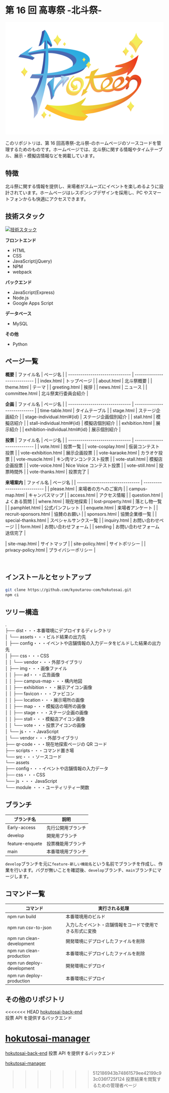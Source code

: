# 第 16 回 高専祭 -北斗祭-

![ロゴ](./dist/assets/img/hokutosai-logo.png)

このリポジトリは、第 16 回高専祭-北斗祭-のホームページのソースコードを管理するためのものです。ホームページでは、北斗祭に関する情報やタイムテーブル、展示・模擬店情報などを掲載しています。

## 特徴

北斗祭に関する情報を提供し、来場者がスムーズにイベントを楽しめるように設計されています。ホームページはレスポンシブデザインを採用し、PC やスマートフォンからも快適にアクセスできます。

## 技術スタック

[![技術スタック](https://skillicons.dev/icons?i=html,css,js,npm,webpack,python)](https://skillicons.dev)

**フロントエンド**

-   HTML
-   CSS
-   JavaScript(jQuery)
-   NPM
-   webpack

**バックエンド**

-   JavaScript(Express)
-   Node.js
-   Google Apps Script

**データベース**

-   MySQL

**その他**

-   Python

## ページ一覧

**概要**
| ファイル名 | ページ名 |
| ------------------------------- | ---------------------------- |
| index.html | トップページ |
| about.html | 北斗祭概要 |
| theme.html | テーマ |
| greeting.html | 挨拶 |
| news.html | ニュース |
| committee.html | 北斗祭実行委員会紹介 |

**企画**
| ファイル名 | ページ名 |
| ------------------------------- | ---------------------------- |
| time-table.html | タイムテーブル |
| stage.html | ステージ企画紹介 |
| stage-individual.html#{id} | ステージ企画個別紹介 |
| stall.html | 模擬店紹介 |
| stall-individual.html#{id} | 模擬店個別紹介 |
| exhibition.html | 展示紹介 |
| exhibition-individual.html#{id} | 展示個別紹介 |

**投票**
| ファイル名 | ページ名 |
| ------------------------------- | ---------------------------- |
| vote.html | 投票一覧 |
| vote-cosplay.html | 仮装コンテスト投票 |
| vote-exhibition.html | 展示企画投票 |
| vote-karaoke.html | カラオケ投票 |
| vote-muscle.html | キン肉マンコンテスト投票 |
| vote-stall.html | 模擬店企画投票 |
| vote-voice.html | Nice Voice コンテスト投票 |
| vote-still.html | 投票時間外 |
| vote-thanks.html | 投票完了 |

**来場案内**
| ファイル名 | ページ名 |
| ------------------------------- | ---------------------------- |
| please.html | 来場者の方へのご案内 |
| campus-map.html | キャンパスマップ |
| access.html | アクセス情報 |
| question.html | よくある質問 |
| where.html | 現在地探索 |
| lost-property.html | 落とし物一覧 |
| pamphlet.html | 公式パンフレット |
| enquete.html | 来場者アンケート |
| recruit-sponsors.html | 協賛のお願い |
| sponsors.html | 協賛企業様一覧 |
| special-thanks.html | スペシャルサンクス一覧 |
| inquiry.html | お問い合わせページ |
| form.html | お問い合わせフォーム |
| sending | お問い合わせフォーム送信完了 |

| site-map.html | サイトマップ |
| site-policy.html | サイトポリシー |
| privacy-policy.html | プライバシーポリシー |

<div align="center">
    <img src="./dist/assets/img/screen.png" alt="">
</div>

## インストールとセットアップ

```bash
git clone https://github.com/kyoutarou-com/hokutosai.git
npm ci
```

## ツリー構造

.</br>
├── dist・・・本番環境にデプロイするディレクトリ</br>
│ └── assets・・・ビルド結果の出力先</br>
│ ├── config・・・イベントや店舗情報の入力データをビルドした結果の出力先</br>
│ ├── css・・・CSS</br>
│ │ └── vendor・・・外部ライブラリ</br>
│ ├── img・・・画像ファイル</br>
│ │ ├── ad・・・広告画像</br>
│ │ ├── campus-map・・・構内地図</br>
│ │ ├── exhibition・・・展示アイコン画像</br>
│ │ ├── favicon・・・ファビコン</br>
│ │ ├── location・・・展示場所の画像</br>
│ │ ├── map・・・模擬店の場所の画像</br>
│ │ ├── stage・・・ステージ企画の画像</br>
│ │ ├── stall・・・模擬店アイコン画像</br>
│ │ └── vote・・・投票アイコンの画像</br>
│ └── js・・・JavaScript</br>
│ └── vendor・・・外部ライブラリ</br>
├── qr-code・・・現在地探索ページの QR コード</br>
├── scripts・・・コマンド置き場</br>
└── src・・・ソースコード</br>
└── assets</br>
├── config・・・イベントや店舗情報の入力データ</br>
├── css・・・CSS</br>
└── js ・・・ JavaScript</br>
└── module ・・・ユーティリティー関数</br>

## ブランチ

| ブランチ名      | 説明               |
| --------------- | ------------------ |
| Early-access    | 先行公開用ブランチ |
| develop         | 開発用ブランチ     |
| feature-enquete | 投票機能用ブランチ |
| main            | 本番環境用ブランチ |

`develop`ブランチを元に`feature-新しい機能名`という名前でブランチを作成し、作業を行います。バグが無いことを確認後、`develop`ブランチ、`main`ブランチにマージします。

## コマンド一覧

| コマンド                   | 実行される処理                                           |
| -------------------------- | -------------------------------------------------------- |
| npm run build              | 本番環境用のビルド                                       |
| npm run csv-to-json        | 入力したイベント・店舗情報をコードで使用できる形式に変換 |
| npm run clean-development  | 開発環境にデプロイしたファイルを削除                     |
| npm run clean-production   | 本番環境にデプロイしたファイルを削除                     |
| npm run deploy-development | 開発環境にデプロイ                                       |
| npm run deploy-production  | 本番環境にデプロイ                                       |

## その他のリポジトリ

<<<<<<< HEAD
[hokutosai-back-end](https://github.com/mako0523/hokutosai-back-end.git)</br>
投票 API を提供するバックエンド

# [hokutosai-manager](https://github.com/mako0523/hokutosai-manager.git)</br>

[hokutosai-back-end](https://github.com/mako0523/hokutosai-back-end.git)
投票 API を提供するバックエンド

[hokutosai-manager](https://github.com/mako0523/hokutosai-manager.git)

> > > > > > > 512186943b74861579ee42199c93c036f725f124
> > > > > > > 投票結果を閲覧するための管理者ページ
